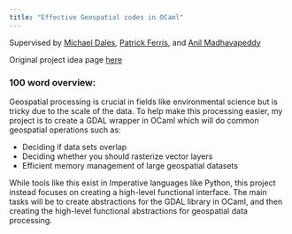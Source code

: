 ```yaml
---
title: "Effective Geospatial codes in OCaml"
---
```


Supervised by [Michael Dales](https://mynameismwd.org/), [Patrick Ferris](https://patrick.sirref.org/), and [Anil Madhavapeddy](https://anil.recoil.org/)

Original project idea page [here](https://anil.recoil.org/ideas/effective-geospatial-code/)

### 100 word overview:
Geospatial processing is crucial in fields like environmental science but is tricky due to the scale of the data. To help make this processing easier, my project is to create a GDAL wrapper in OCaml which will do common geospatial operations such as:

- Deciding if data sets overlap
- Deciding whether you should rasterize vector layers
- Efficient memory management of large geospatial datasets

While tools like this exist in Imperative languages like Python, this project instead focuses on creating a high-level functional interface. The main tasks will be to create abstractions for the GDAL library in OCaml, and then creating the high-level functional abstractions for geospatial data processing.
